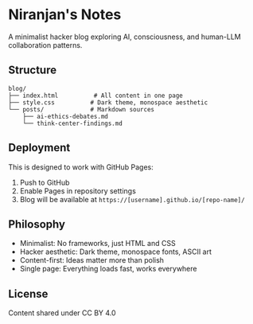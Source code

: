 # Niranjan's Notes

A minimalist hacker blog exploring AI, consciousness, and human-LLM collaboration patterns.

## Structure

```
blog/
├── index.html          # All content in one page
├── style.css          # Dark theme, monospace aesthetic
└── posts/             # Markdown sources
    ├── ai-ethics-debates.md
    └── think-center-findings.md
```

## Deployment

This is designed to work with GitHub Pages:

1. Push to GitHub
2. Enable Pages in repository settings
3. Blog will be available at `https://[username].github.io/[repo-name]/`

## Philosophy

- Minimalist: No frameworks, just HTML and CSS
- Hacker aesthetic: Dark theme, monospace fonts, ASCII art
- Content-first: Ideas matter more than polish
- Single page: Everything loads fast, works everywhere

## License

Content shared under CC BY 4.0
